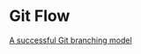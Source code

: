# Git Flow

[A successful Git branching model](https://nvie.com/posts/a-successful-git-branching-model/)